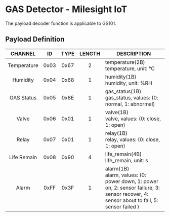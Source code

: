 # GAS Detector - Milesight IoT

The payload decoder function is applicable to GS101.

## Payload Definition

|   CHANNEL   |  ID  | TYPE | LENGTH | DESCRIPTION                                                                                                                                 |
| :---------: | :--: | :--: | :----: | ------------------------------------------------------------------------------------------------------------------------------------------- |
| Temperature | 0x03 | 0x67 |   2    | temperature(2B)<br/>temperature, unit: ℃                                                                                                    |
|  Humidity   | 0x04 | 0x68 |   1    | humidity(1B)<br/>humidity, unit: %RH                                                                                                        |
| GAS Status  | 0x05 | 0x8E |   1    | gas_status(1B)<br/>gas_status, values: (0: normal, 1: abnormal)                                                                             |
|    Valve    | 0x06 | 0x01 |   1    | valve(1B)<br/>valve, values: (0: close, 1: open)                                                                                            |
|    Relay    | 0x07 | 0x01 |   1    | relay(1B)<br/>relay, values: (0: close, 1: open)                                                                                            |
| Life Remain | 0x08 | 0x90 |   4    | life_remain(4B)<br/>life_remain, unit: s                                                                                                    |
|    Alarm    | 0xFF | 0x3F |   1    | alarm(1B)<br/>alarm, values: (0: power down, 1: power on, 2: sensor failure, 3: sensor recover, 4: sensor about to fail, 5: sensor failed ) |